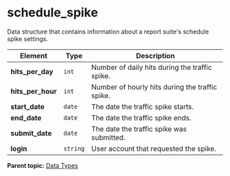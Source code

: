 # schedule_spike

Data structure that contains information about a report suite's schedule spike settings.

|Element|Type|Description|
|-------|----|-----------|
|**hits_per_day** |`int` | Number of daily hits during the traffic spike. |
|**hits_per_hour** |`int` | Number of hourly hits during the traffic spike. |
|**start_date** |`date` | The date the traffic spike starts. |
|**end_date** |`date` | The date the traffic spike ends. |
|**submit_date** |`date` | The date the traffic spike was submitted. |
|**login** |`string` | User account that requested the spike. |

**Parent topic:** [Data Types](../data_types/c_datatypes.md)

